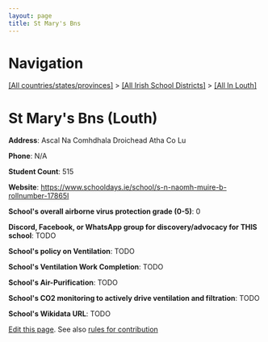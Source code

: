 ```yaml
---
layout: page
title: St Mary's Bns
---
```

# Navigation

[[All countries/states/provinces]](../../..) > [[All Irish School Districts]](../..) > [[All In Louth]](..)

# St Mary's Bns (Louth)

**Address**: Ascal Na Comhdhala Droichead Atha Co Lu

**Phone**: N/A

**Student Count**: 515

**Website**: <https://www.schooldays.ie/school/s-n-naomh-muire-b-rollnumber-17865I>

**School's overall airborne virus protection grade (0-5)**: 0

**Discord, Facebook, or WhatsApp group for discovery/advocacy for THIS school**: TODO

**School's policy on Ventilation**: TODO

**School's Ventilation Work Completion**: TODO

**School's Air-Purification**: TODO

**School's CO2 monitoring to actively drive ventilation and filtration**: TODO

**School's Wikidata URL**: TODO


[Edit this page](https://github.com/ventilate-schools/Ireland/edit/main/./Louth/St_Mary's_Bns.md). See also [rules for contribution](../../../contribution-rules/)